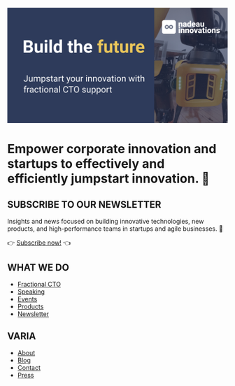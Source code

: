 ![Social Banner](https://raw.githubusercontent.com/Nadeau-Innovations/.github/main/profile/social.png)

# Empower corporate innovation and startups to effectively and efficiently jumpstart innovation. 🚀

## SUBSCRIBE TO OUR NEWSLETTER

Insights and news focused on building innovative technologies, new products, and high-performance teams in startups and agile businesses. 🚀

👉 [Subscribe now!](https://engnadeau.substack.com/) 👈

## WHAT WE DO

- [Fractional CTO](https://nadeauinnovations.com/services/#fractional-cto)
- [Speaking](https://nadeauinnovations.com/services#speaking)
- [Events](https://nadeauinnovations.com/event)
- [Products](https://nadeauinnovations.com/products)
- [Newsletter](https://engnadeau.substack.com/)

## VARIA

- [About](https://nadeauinnovations.com/about)
- [Blog](https://nadeauinnovations.com/post)
- [Contact](https://nadeauinnovations.com/contact)
- [Press](https://nadeauinnovations.com/press)
